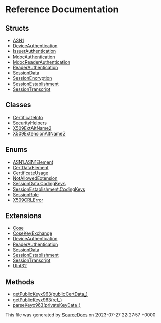 # Reference Documentation

## Structs

-   [ASN1](structs/ASN1.md)
-   [DeviceAuthentication](structs/DeviceAuthentication.md)
-   [IssuerAuthentication](structs/IssuerAuthentication.md)
-   [MdocAuthentication](structs/MdocAuthentication.md)
-   [MdocReaderAuthentication](structs/MdocReaderAuthentication.md)
-   [ReaderAuthentication](structs/ReaderAuthentication.md)
-   [SessionData](structs/SessionData.md)
-   [SessionEncryption](structs/SessionEncryption.md)
-   [SessionEstablishment](structs/SessionEstablishment.md)
-   [SessionTranscript](structs/SessionTranscript.md)

## Classes

-   [CertificateInfo](classes/CertificateInfo.md)
-   [SecurityHelpers](classes/SecurityHelpers.md)
-   [X509ExtAltName2](classes/X509ExtAltName2.md)
-   [X509ExtensionAltName2](classes/X509ExtensionAltName2.md)

## Enums

-   [ASN1.ASN1Element](enums/ASN1.ASN1Element.md)
-   [CertDataElement](enums/CertDataElement.md)
-   [CertificateUsage](enums/CertificateUsage.md)
-   [NotAllowedExtension](enums/NotAllowedExtension.md)
-   [SessionData.CodingKeys](enums/SessionData.CodingKeys.md)
-   [SessionEstablishment.CodingKeys](enums/SessionEstablishment.CodingKeys.md)
-   [SessionRole](enums/SessionRole.md)
-   [X509CRLError](enums/X509CRLError.md)

## Extensions

-   [Cose](extensions/Cose.md)
-   [CoseKeyExchange](extensions/CoseKeyExchange.md)
-   [DeviceAuthentication](extensions/DeviceAuthentication.md)
-   [ReaderAuthentication](extensions/ReaderAuthentication.md)
-   [SessionData](extensions/SessionData.md)
-   [SessionEstablishment](extensions/SessionEstablishment.md)
-   [SessionTranscript](extensions/SessionTranscript.md)
-   [UInt32](extensions/UInt32.md)

## Methods

-   [getPublicKeyx963(publicCertData_)](methods/getPublicKeyx963(publicCertData_).md)
-   [getPublicKeyx963(ref_)](methods/getPublicKeyx963(ref_).md)
-   [parseKeyx963(privateKeyData_)](methods/parseKeyx963(privateKeyData_).md)

This file was generated by [SourceDocs](https://github.com/eneko/SourceDocs) on 2023-07-27 22:27:57 +0000